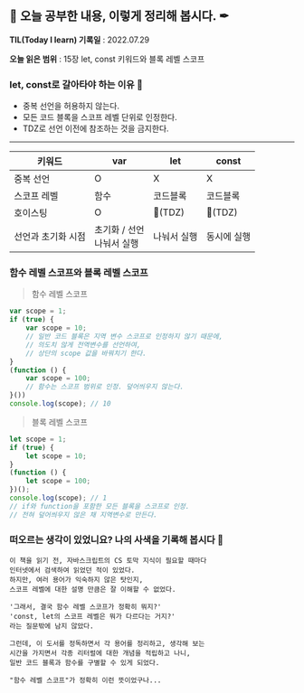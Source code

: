## 📕 오늘 공부한 내용, 이렇게 정리해 봅시다. ✒

**TIL(Today I learn) 기록일** : 2022.07.29

**오늘 읽은 범위** : 15장 let, const 키워드와 블록 레벨 스코프

### let, const로 갈아타야 하는 이유 📑

- 중복 선언을 허용하지 않는다.
- 모든 코드 블록을 스코프 레벨 단위로 인정한다.
- TDZ로 선언 이전에 참조하는 것을 금지한다.

---

| 키워드 | var | let | const |
|----|----|----|----|
| 중복 선언 | O | X | X |
| 스코프 레벨 | 함수 | 코드블록 | 코드블록 |
| 호이스팅 | O | 🔺(TDZ) | 🔺(TDZ) |
| 선언과 초기화 시점 | 초기화 / 선언</br> 나눠서 실행 | 나눠서 실행 | 동시에 실행 |

### 함수 레벨 스코프와 블록 레벨 스코프
> 함수 레벨 스코프
```js
var scope = 1;
if (true) {
    var scope = 10;
    // 일반 코드 블록은 지역 변수 스코프로 인정하지 않기 때문에,
    // 의도치 않게 전역변수를 선언하여,
    // 상단의 scope 값을 바꿔치기 한다.
}
(function () {
    var scope = 100;
    // 함수는 스코프 범위로 인정. 덮어씌우지 않는다.
}())
console.log(scope); // 10
```

> 블록 레벨 스코프
```js
let scope = 1;
if (true) {
    let scope = 10;
}
(function () {
    let scope = 100;
})();
console.log(scope); // 1
// if와 function을 포함한 모든 블록을 스코프로 인정.
// 전혀 덮어씌우지 않은 채 지역변수로 만든다.
```

### 떠오르는 생각이 있었니요? 나의 사색을 기록해 봅시다 💭
```
이 책을 읽기 전, 자바스크립트의 CS 토막 지식이 필요할 때마다
인터넷에서 검색하여 읽었던 적이 있었다. 
하지만, 여러 용어가 익숙하지 않은 탓인지,
스코프 레벨에 대한 설명 만큼은 잘 이해할 수 없었다.

'그래서, 결국 함수 레벨 스코프가 정확히 뭐지?'
'const, let의 스코프 레벨은 뭐가 다르다는 거지?'
라는 질문밖에 남지 않았다.

그런데, 이 도서를 정독하면서 각 용어를 정리하고, 생각해 보는
시간을 가지면서 각종 리터럴에 대한 개념을 적립하고 나니,
일반 코드 블록과 함수를 구별할 수 있게 되었다.

"함수 레벨 스코프"가 정확히 이런 뜻이었구나...
```
